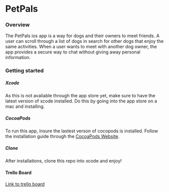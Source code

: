 # PetPals

### Overview

The PetPals ios app is a way for dogs and their owners to meet friends. A user can scroll through a list of dogs in search for other dogs that enjoy the same activities. When a user wants to meet with another dog owner, the app provides a secure way to chat without giving away personal information. 

### Getting started

##### Xcode

As this is not avaliable through the app store yet, make sure to have the latest version of xcode installed. Do this by going into the app store on a mac and installing.

#####  CocoaPods

To run this app, insure the lastest verson of cocopods is installed. Follow the installation guide through the [CocoaPods Website](https://cocoapods.org/).

##### Clone

After installations, clone this repo into xcode and enjoy! 

#### Trello Board
[Link to trello board](https://trello.com/invite/b/IhjD7H5b/91d4f57076feb85ae53d2c195206e4b5/doggie-play-dates)
